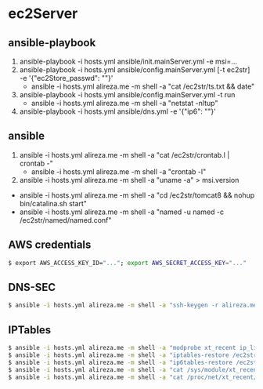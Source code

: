 # ec2Server

## ansible-playbook
1. ansible-playbook -i hosts.yml ansible/init.mainServer.yml -e msi=...
2. ansible-playbook -i hosts.yml ansible/config.mainServer.yml [-t ec2str] -e '{"ec2Store_passwd": ""}'
    + ansible -i hosts.yml alireza.me -m shell -a "cat /ec2str/ts.txt && date"
3. ansible-playbook -i hosts.yml ansible/config.mainServer.yml -t run
    + ansible -i hosts.yml alireza.me -m shell -a "netstat -nltup" 
4. ansible-playbook -i hosts.yml ansible/dns.yml -e '{"ip6": ""}'

## ansible
1. ansible -i hosts.yml alireza.me -m shell -a "cat /ec2str/crontab.l | crontab -"
    + ansible -i hosts.yml alireza.me -m shell -a "crontab -l"
2. ansible -i hosts.yml alireza.me -m shell -a "uname -a" > msi.version
+ ansible -i hosts.yml alireza.me -m shell -a "cd /ec2str/tomcat8 && nohup bin/catalina.sh start"
+ ansible -i hosts.yml alireza.me -m shell -a "named -u named -c /ec2str/named/named.conf"

## AWS credentials
```bash
$ export AWS_ACCESS_KEY_ID="..."; export AWS_SECRET_ACCESS_KEY="..."
```

## DNS-SEC
```bash
$ ansible -i hosts.yml alireza.me -m shell -a "ssh-keygen -r alireza.me"
```

## IPTables
```bash
$ ansible -i hosts.yml alireza.me -m shell -a "modprobe xt_recent ip_list_tot=2048 ip_pkt_list_tot=32"
$ ansible -i hosts.yml alireza.me -m shell -a "iptables-restore /ec2str/ipt.rules"
$ ansible -i hosts.yml alireza.me -m shell -a "ip6tables-restore /ec2str/ip6t.rules"
$ ansible -i hosts.yml alireza.me -m shell -a "cat /sys/module/xt_recent/parameters/ip_list_tot"
$ ansible -i hosts.yml alireza.me -m shell -a "cat /proc/net/xt_recent/DEFAULT"
```
